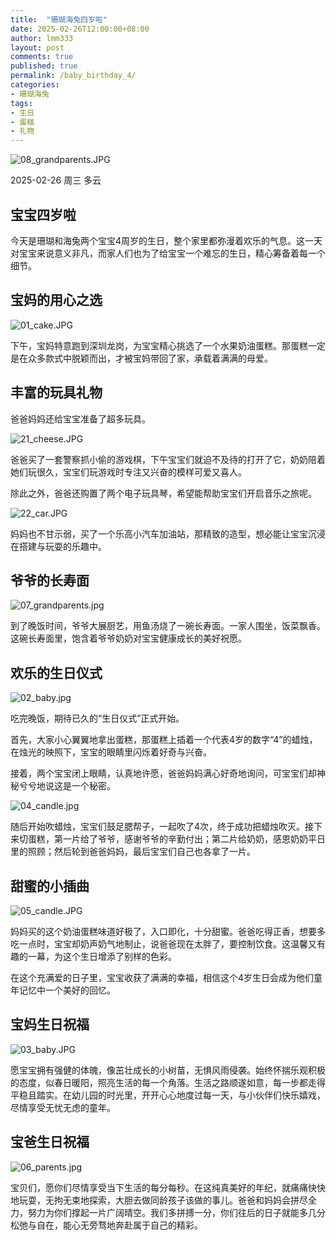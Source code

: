 ```yaml
---
title:  "珊瑚海兔四岁啦"
date: 2025-02-26T12:00:00+08:00
author: lmm333
layout: post
comments: true
published: true
permalink: /baby_birthday_4/
categories:
- 珊瑚海兔
tags:
- 生日
- 蛋糕
- 礼物
---
```

![08_grandparents.JPG](../images/2025/2025-02-26-baby_birthday_4/08_grandparents.JPG)

2025-02-26 周三 多云

## 宝宝四岁啦
今天是珊瑚和海兔两个宝宝4周岁的生日，整个家里都弥漫着欢乐的气息。这一天对宝宝来说意义非凡，而家人们也为了给宝宝一个难忘的生日，精心筹备着每一个细节。

<!--more-->

## 宝妈的用心之选
![01_cake.JPG](../images/2025/2025-02-26-baby_birthday_4/01_cake.JPG)

下午，宝妈特意跑到深圳龙岗，为宝宝精心挑选了一个水果奶油蛋糕。那蛋糕一定是在众多款式中脱颖而出，才被宝妈带回了家，承载着满满的母爱。

## 丰富的玩具礼物
爸爸妈妈还给宝宝准备了超多玩具。

![21_cheese.JPG](../images/2025/2025-02-26-baby_birthday_4/21_cheese.JPG)

爸爸买了一套警察抓小偷的游戏棋，下午宝宝们就迫不及待的打开了它，奶奶陪着她们玩很久，宝宝们玩游戏时专注又兴奋的模样可爱又喜人。

除此之外，爸爸还购置了两个电子玩具琴，希望能帮助宝宝们开启音乐之旅呢。

![22_car.JPG](../images/2025/2025-02-26-baby_birthday_4/22_car.JPG)

妈妈也不甘示弱，买了一个乐高小汽车加油站，那精致的造型，想必能让宝宝沉浸在搭建与玩耍的乐趣中。

## 爷爷的长寿面
![07_grandparents.jpg](../images/2025/2025-02-26-baby_birthday_4/07_grandparents.jpg)

到了晚饭时间，爷爷大展厨艺，用鱼汤烧了一碗长寿面。一家人围坐，饭菜飘香。这碗长寿面里，饱含着爷爷奶奶对宝宝健康成长的美好祝愿。

## 欢乐的生日仪式
![02_baby.jpg](../images/2025/2025-02-26-baby_birthday_4/02_baby.jpg)

吃完晚饭，期待已久的“生日仪式”正式开始。

首先，大家小心翼翼地拿出蛋糕，那蛋糕上插着一个代表4岁的数字“4”的蜡烛，在烛光的映照下，宝宝的眼睛里闪烁着好奇与兴奋。

接着，两个宝宝闭上眼睛，认真地许愿，爸爸妈妈满心好奇地询问，可宝宝们却神秘兮兮地说这是一个秘密。

![04_candle.jpg](../images/2025/2025-02-26-baby_birthday_4/04_candle.jpg)

随后开始吹蜡烛，宝宝们鼓足腮帮子，一起吹了4次，终于成功把蜡烛吹灭。接下来切蛋糕，第一片给了爷爷，感谢爷爷的辛勤付出；第二片给奶奶，感恩奶奶平日里的照顾；然后轮到爸爸妈妈，最后宝宝们自己也各拿了一片。

## 甜蜜的小插曲
![05_candle.JPG](../images/2025/2025-02-26-baby_birthday_4/05_candle.JPG)

妈妈买的这个奶油蛋糕味道好极了，入口即化，十分甜蜜。爸爸吃得正香，想要多吃一点时，宝宝却奶声奶气地制止，说爸爸现在太胖了，要控制饮食。这温馨又有趣的一幕，为这个生日增添了别样的色彩。

在这个充满爱的日子里，宝宝收获了满满的幸福，相信这个4岁生日会成为他们童年记忆中一个美好的回忆。

## 宝妈生日祝福
![03_baby.JPG](../images/2025/2025-02-26-baby_birthday_4/03_baby.JPG)

愿宝宝拥有强健的体魄，像茁壮成长的小树苗，无惧风雨侵袭。始终怀揣乐观积极的态度，似春日暖阳，照亮生活的每一个角落。生活之路顺遂如意，每一步都走得平稳且踏实。在幼儿园的时光里，开开心心地度过每一天，与小伙伴们快乐嬉戏，尽情享受无忧无虑的童年。 

## 宝爸生日祝福
![06_parents.jpg](../images/2025/2025-02-26-baby_birthday_4/06_parents.jpg)

宝贝们，愿你们尽情享受当下生活的每分每秒。在这纯真美好的年纪，就痛痛快快地玩耍，无拘无束地探索，大胆去做同龄孩子该做的事儿。爸爸和妈妈会拼尽全力，努力为你们撑起一片广阔晴空。我们多拼搏一分，你们往后的日子就能多几分松弛与自在，能心无旁骛地奔赴属于自己的精彩。 
